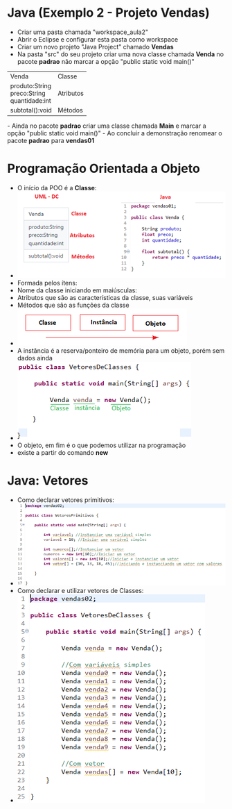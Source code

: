 # Java (Exemplo 2 - Projeto Vendas)
- Criar uma pasta chamada "workspace_aula2"
- Abrir o Eclipse e configurar esta pasta como workspace
- Criar um novo projeto "Java Project" chamado <b>Vendas</b>
- Na pasta "src" do seu projeto criar uma nova classe chamada <b>Venda</b> no pacote <b>padrao</b> não marcar a opção "public static void main()"
<table>
	<tr><td border=1>Venda</td><td border=0>Classe</td></tr>
	<tr><td border=1>produto:String<br>preco:String<br>quantidade:int</td><td border=0>Atributos</td></tr>
	<tr><td border=1>subtotal():void</td><td border=0>Métodos</td></tr>
</table>
- Ainda no pacote <b>padrao</b> criar uma classe chamada <b>Main</b> e marcar a opção "public static void main()"
- Ao concluir a demonstração renomear o pacote <b>padrao</b> para <b>vendas01</b>

# Programação Orientada a Objeto
- O início da POO é a <b>Classe</b>:
- <img src="classe.png">
- Formada pelos ítens:
- Nome da classe iniciando em maiúsculas:
- Atributos que são as características da classe, suas variáveis
- Métodos que são as funções da classe
- <img src="instancia.png">
- A instância é a reserva/ponteiro de memória para um objeto, porém sem dados ainda
- <img src="objeto.png">
- O objeto, em fim é o que podemos utilizar na programação
- existe a partir do comando <b>new</b>

# Java: Vetores
- Como declarar vetores primitivos:
- <img src="vetores.png">
- Como declarar e utilizar vetores de Classes:
- <img src="vetoresclasse.png">
